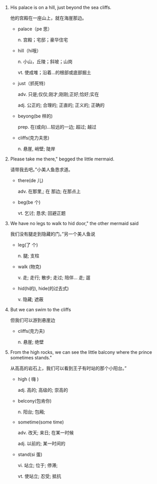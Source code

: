 1. His palace is on a hill, just beyond the sea cliffs.

    他的宫殿在一座山上，就在海崖那边。

    - palace（pe 思）

        n. 宫殿；宅邸；豪华住宅

    - hill（hi哦）

        n. 小山，丘陵；斜坡；山岗

        vt. 使成堆；沿着...的根部或底部掘土

    - just（抓死特）

        adv. 只是;仅仅;刚才;刚刚;正好;恰好;实在

        adj. 公正的; 合理的; 正直的; 正义的; 正确的 

    - beyong(be 样的)

        prep. 在(或向)...较远的一边; 超过; 越过

    - cliffs(克力夫思)

        n. 悬崖, 峭壁; 陡岸

2. Please take me there," begged the little mermaid.

    请带我去吧。”小美人鱼恳求道。

    - there(de 儿)

        adv. 在那里,; 在 那边; 在那点上

    - beg(be 个)

        vt. 乞讨; 恳求; 回避正题

3. We have no legs to walk to hid door," the other mermaid said

    我们没有腿走到隐藏的门。”另一个美人鱼说

    - leg(了 个)

        n. 腿; 支柱

    - walk (物克)

        v. 走; 走行; 散步; 走过; 陪伴... 走; 遛

    - hid(hi的), hide(的过去式)

        v. 隐藏; 遮蔽

4. But we can swim to the cliffs

    但我们可以游到悬崖边

    - cliffs(克力夫)

        n. 悬崖; 绝壁

5. From the high rocks, we can see the little balcony where the prince sometimes stands."

    从高高的岩石上，我们可以看到王子有时站的那个小阳台。”

    - high ( 嗨 )

        adj. 高的; 高级的; 崇高的

    - belcony(包肯你)

        n. 阳台; 包厢; 

    - sometime(some time)

        adv. 改天; 来日; 在某一时候

        adj. 以前的; 某一时间的

    - stand(si 蛋)

        vi. 站立; 位于; 停滞;

        vt. 使站立; 忍受; 抵抗

